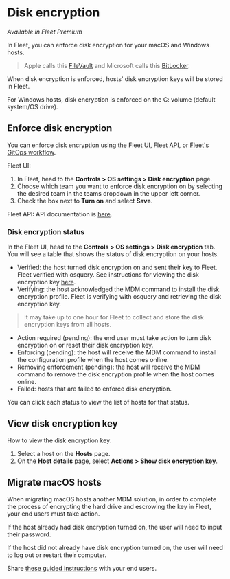 # Disk encryption

_Available in Fleet Premium_

In Fleet, you can enforce disk encryption for your macOS and Windows hosts.

> Apple calls this [FileVault](https://support.apple.com/en-us/HT204837) and Microsoft calls this [BitLocker](https://learn.microsoft.com/en-us/windows/security/operating-system-security/data-protection/bitlocker/).

When disk encryption is enforced, hosts’ disk encryption keys will be stored in Fleet.

For Windows hosts, disk encryption is enforced on the C: volume (default system/OS drive).

## Enforce disk encryption

You can enforce disk encryption using the Fleet UI, Fleet API, or [Fleet's GitOps workflow](https://github.com/fleetdm/fleet-gitops).

Fleet UI:

1. In Fleet, head to the **Controls > OS settings > Disk encryption** page.
2. Choose which team you want to enforce disk encryption on by selecting the desired team in the teams dropdown in the upper left corner.
3. Check the box next to **Turn on** and select **Save**.

Fleet API: API documentation is [here](https://fleetdm.com/docs/rest-api/rest-api#update-disk-encryption-enforcement).

### Disk encryption status

In the Fleet UI, head to the **Controls > OS settings > Disk encryption** tab. You will see a table that shows the status of disk encryption on your hosts.

* Verified: the host turned disk encryption on and sent their key to Fleet. Fleet verified with osquery. See instructions for viewing the disk encryption key [here](mdm-disk-encryption.md#view-disk-encryption-key).
* Verifying: the host acknowledged the MDM command to install the disk encryption profile. Fleet is verifying with osquery and retrieving the disk encryption key.

> It may take up to one hour for Fleet to collect and store the disk encryption keys from all hosts.

* Action required (pending): the end user must take action to turn disk encryption on or reset their disk encryption key.
* Enforcing (pending): the host will receive the MDM command to install the configuration profile when the host comes online.
* Removing enforcement (pending): the host will receive the MDM command to remove the disk encryption profile when the host comes online.
* Failed: hosts that are failed to enforce disk encryption.

You can click each status to view the list of hosts for that status.

## View disk encryption key

How to view the disk encryption key:

1. Select a host on the **Hosts** page.
2. On the **Host details** page, select **Actions > Show disk encryption key**.

## Migrate macOS hosts

When migrating macOS hosts another MDM solution, in order to complete the process of encrypting the hard drive and escrowing the key in Fleet, your end users must take action.

If the host already had disk encryption turned on, the user will need to input their password.

If the host did not already have disk encryption turned on, the user will need to log out or restart their computer.

Share [these guided instructions](mdm-migration-guide.md#how-to-turn-on-disk-encryption) with your end users.
